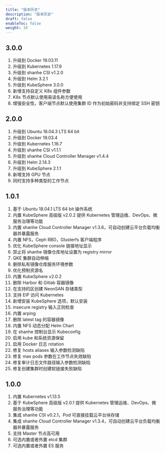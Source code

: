 ```yaml
---
title: "版本历史"
description: "版本历史"
draft: false
enableToc: false
weight: 10
---
```


## 3.0.0

1. 升级到 Docker 19.03.11
1. 升级到 Kubernetes 1.17.9
1. 升级到 shanhe CSI v1.2.0
1. 升级到 Helm 3.2.1
1. 升级到 KubeSphere 3.0.0
1. 新增支持自定义 K8s 组件参数
1. K8s 节点默认使用易读名称方便使用
1. 增强安全性，客户端节点默认使用集群 ID 作为初始密码并支持绑定 SSH 密钥

## 2.0.0

1. 升级到 Ubuntu 18.04.3 LTS 64 bit
1. 升级到 Docker 19.03.4
1. 升级到 Kubernetes 1.16.7
1. 升级到 shanhe CSI v1.1.1
1. 升级到 shanhe Cloud Controller Manager v1.4.4
1. 升级到 Helm 2.14.3
1. 升级到 KubeSphere 2.1.1
1. 新增支持 GPU 节点
1. 同时支持多种类型的工作节点

## 1.0.1

1. 基于 Ubuntu 18.04.1 LTS 64 bit 操作系统
1. 内置 KubeSphere 高级版 v2.0.2 提供 Kubernetes 管理运维、DevOps、微服务治理等功能
1. 内置 shanhe Cloud Controller Manager v1.3.6，可自动创建云平台负载均衡器并暴露服务
1. 内置 NFS，Ceph RBD，Glusterfs 客户端程序
1. 优化 KubeSphere console 链接地址显示
1. 禁止将 shanhe 镜像仓库地址设置为 registry mirror
1. QKE 集群自动伸缩
1. 删除私有镜像仓库服务环境参数
1. 优化预制资源名
1. 内置 KubeSphere v2.0.2
1. 删除 Harbor 和 Gitlab 容器镜像
1. 在支持的区创建 NeonSAN 存储类型
1. 支持 EIP 访问 Kubernetes
1. 新增安装 KubeSphere 选项，默认安装
1. insecure registry 输入正则检查
1. 内置 arping
1. 删除 latest tag 的容器镜像
1. 内置 NFS 动态分配 Helm Chart
1. 在 shanhe 控制台显示 Kubeconfig
1. 启用 kube 和系统资源保留
1. 启用 Docker 日志 rotation
1. 修复 hosts aliases 输入参数检测缺陷
1. 修复 max pods 参数在工作节点失效缺陷
1. 修复审计日志文件路径输入参数检测缺陷
1. 修复创建集群时创建软链接失败缺陷

## 1.0.0

1. 内置 Kubernetes v1.13.5
1. 基于 KubeSphere 高级版 v2.0.1 提供 Kubernetes 管理运维、DevOps、微服务治理等功能
1. 集成 shanhe CSI v0.2.1，Pod 可直接挂载云平台块存储
1. 集成 shanhe Cloud Controller Manager v1.3.4，可自动创建云平台负载均衡器并暴露服务
1. 支持 Master 节点高可用
1. 可选内置或者外置 etcd 集群
1. 可选内置或者外置 ES 服务
